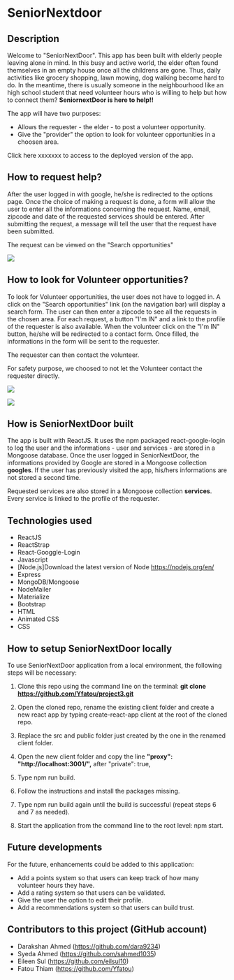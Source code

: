 # SeniorNextdoor

## Description
Welcome to "SeniorNextDoor".
This app has been built with elderly people leaving alone in mind.
In this busy and active world, the elder often found themselves in an empty house once all the childrens are gone. Thus, daily activities like grocery shopping, lawn mowing, dog walking become hard to do. In the meantime, there is usually someone in the neighbourhood like an high school student that need volunteer hours who is willing to help but how to connect them? 
__SeniornextDoor is here to help!!__


The app will have two purposes:
 - Allows the requester - the elder -  to post a volunteer opportunity.
 - Give the "provider" the option to look for volunteer opportunities in a choosen area.



Click here xxxxxxx to access to the deployed version of the app.


## How to request help?
After the user logged in with google, he/she is redirected to the options page. 
Once the choice of making a request is done, a form will allow the user to enter all the informations concerning the request.
Name, email, zipcode and date of the requested services should be entered.
After submitting the request, a message will tell the user that the request have been submitted.

The request can be viewed on the "Search opportunities"


![](SeniorNextDoor_demo1.gif)



## How to look for Volunteer opportunities?
To look for Volunteer opportunities, the user does not have to logged in. 
A click on the "Search opportunities" link (on the navigation bar) will display a search form. The user can then enter a zipcode to see all the requests in the chosen area.
For each request, a button "I'm IN" and a link to the profile of the requester is also available. 
When the volunteer click on the "I'm IN" button, he/she will be redirected to a contact form. Once filled, the informations in the form will be sent to the requester.

The requester can then contact the volunteer.

For safety purpose, we choosed to not let the Volunteer contact the requester directly.

![](SeniorNextDoor_demo2.gif)

![](SeniorNextDoor_demo3.gif)



## How is SeniorNextDoor built
The app is built with ReactJS. 
It uses the npm packaged react-google-login to log the user and the informations - user and services - are stored in a Mongoose database.
Once the user logged in SeniorNextDoor, the informations provided by Google are stored in a Mongoose collection __googles__. 
If the user has previously visited the app, his/hers informations are not stored a second time.

Requested services are also stored in a Mongoose collection __services__. Every service is linked to the profile of the requester.




## Technologies used
 * ReactJS
 * ReactStrap
 * React-Googgle-Login
 * Javascript
 * [Node.js]Download the latest version of Node https://nodejs.org/en/
 * Express
 * MongoDB/Mongoose
 * NodeMailer
 * Materialize
 * Bootstrap
 * HTML
 * Animated CSS
 * CSS
 


## How to setup SeniorNextDoor locally
To use SeniorNextDoor application from a local environment, the following steps will be necessary:
 
 1. Clone this repo using the command line on the terminal: __git clone https://github.com/Yfatou/project3.git__

 2. Open the cloned repo, rename the existing client folder and create a new react app by typing create-react-app client at the root of the cloned repo.

 3. Replace the src and public folder just created by the one in the renamed client folder.

 4. Open the new client folder and copy the line __"proxy": "http://localhost:3001/",__ after "private": true,

 5. Type npm run build.

 6. Follow the instructions and install the packages missing.

 7. Type npm run build again until the build is successful (repeat steps 6 and 7 as needed).

 8. Start the application from the command line to the root level: npm start.


## Future developments
For the future, enhancements could be added to this application:
 * Add a points system so that users can keep track of how many volunteer hours they have.
 * Add a rating system so that users can be validated.
 * Give the user the option to edit their profile.
 * Add a recommendations system so that users can build trust.


## Contributors to this project (GitHub account)
 - Darakshan Ahmed (https://github.com/dara9234)
 - Syeda Ahmed (https://github.com/sahmed1035)
 - Eileen Sul (https://github.com/eilsul10)
 - Fatou Thiam (https://github.com/Yfatou)


